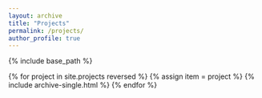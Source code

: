 ```yaml
---
layout: archive
title: "Projects"
permalink: /projects/
author_profile: true
---
```


{% include base_path %}

{% for project in site.projects reversed %}
  {% assign item = project %}
  {% include archive-single.html %}
{% endfor %}
